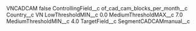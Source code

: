 <?xml version="1.0" encoding="UTF-8"?>
<CustomMetadata xmlns="http://soap.sforce.com/2006/04/metadata" xmlns:xsi="http://www.w3.org/2001/XMLSchema-instance" xmlns:xsd="http://www.w3.org/2001/XMLSchema">
    <label>VNCADCAM</label>
    <protected>false</protected>
    <values>
        <field>ControllingField__c</field>
        <value xsi:type="xsd:string">of_cad_cam_blocks_per_month__c</value>
    </values>
    <values>
        <field>Country__c</field>
        <value xsi:type="xsd:string">VN</value>
    </values>
    <values>
        <field>LowThresholdMIN__c</field>
        <value xsi:type="xsd:double">0.0</value>
    </values>
    <values>
        <field>MediumThresholdMAX__c</field>
        <value xsi:type="xsd:double">7.0</value>
    </values>
    <values>
        <field>MediumThresholdMIN__c</field>
        <value xsi:type="xsd:double">4.0</value>
    </values>
    <values>
        <field>TargetField__c</field>
        <value xsi:type="xsd:string">SegmentCADCAMmanual__c</value>
    </values>
</CustomMetadata>
